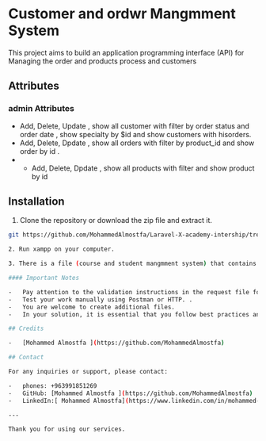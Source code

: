 # Customer and ordwr Mangmment System

This project aims to build an application programming interface (API) for Managing the order and products process and customers

## Attributes

### admin Attributes

-   Add, Delete, Update , show all customer with filter by order status and order date , show specialty by $id and show customers with hisorders.
-   Add, Delete, Dpdate , show all orders with filter by product_id and show order by id .
-   -   Add, Delete, Dpdate , show all products with filter and show product by id

## Installation

1. Clone the repository or download the zip file and extract it.

```bash
git https://github.com/MohammedAlmostfa/Laravel-X-academy-intership/tree/main/Optical%20Task/Task_6(Customer%20%20and%20Orders%20Mangmment%20System)

2. Run xampp on your computer.

3. There is a file (course and student mangmment system) that contains all the APIs for the previous operations to try on the Postman application

#### Important Notes

-   Pay attention to the validation instructions in the request file for each operation you want to perform
-   Test your work manually using Postman or HTTP. .
-   You are welcome to create additional files.
-   In your solution, it is essential that you follow best practices and produce clean and professional results.

## Credits

-   [Mohammed Almostfa ](https://github.com/MohammedAlmostfa)

## Contact

For any inquiries or support, please contact:

-   phones: +963991851269
-   GitHub: [Mohammed Almostfa ](https://github.com/MohammedAlmostfa)
-   LinkedIn:[ Mohammed Almostfa](https://www.linkedin.com/in/mohammed-almostfa-63b3a7240/)

---

Thank you for using our services.
```
